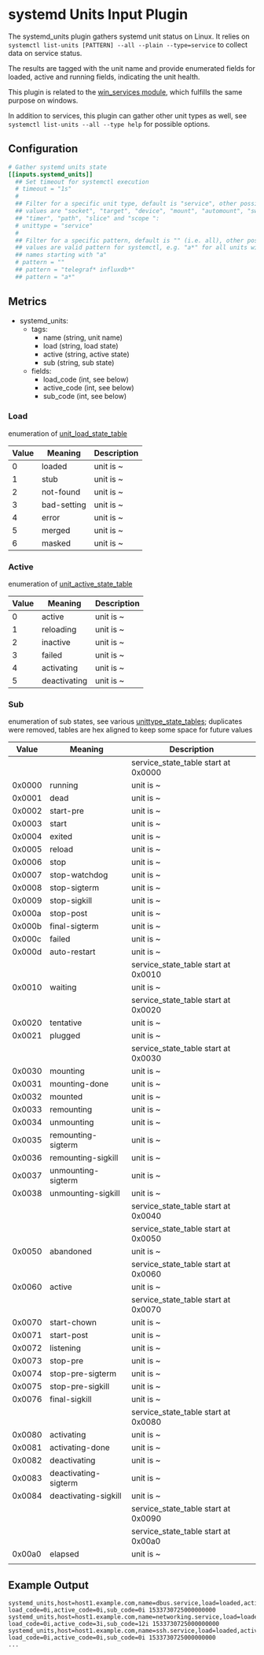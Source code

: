 # systemd Units Input Plugin

The systemd_units plugin gathers systemd unit status on Linux. It relies on
`systemctl list-units [PATTERN] --all --plain --type=service` to collect data on service status.

The results are tagged with the unit name and provide enumerated fields for
loaded, active and running fields, indicating the unit health.

This plugin is related to the [win_services module](/plugins/inputs/win_services/), which
fulfills the same purpose on windows.

In addition to services, this plugin can gather other unit types as well,
see `systemctl list-units --all --type help` for possible options.

## Configuration

```toml @sample.conf
# Gather systemd units state
[[inputs.systemd_units]]
  ## Set timeout for systemctl execution
  # timeout = "1s"
  #
  ## Filter for a specific unit type, default is "service", other possible
  ## values are "socket", "target", "device", "mount", "automount", "swap",
  ## "timer", "path", "slice" and "scope ":
  # unittype = "service"
  #
  ## Filter for a specific pattern, default is "" (i.e. all), other possible
  ## values are valid pattern for systemctl, e.g. "a*" for all units with
  ## names starting with "a"
  # pattern = ""
  ## pattern = "telegraf* influxdb*"
  ## pattern = "a*"
```

## Metrics

- systemd_units:
  - tags:
    - name (string, unit name)
    - load (string, load state)
    - active (string, active state)
    - sub (string, sub state)
  - fields:
    - load_code (int, see below)
    - active_code (int, see below)
    - sub_code (int, see below)

### Load

enumeration of [unit_load_state_table](https://github.com/systemd/systemd/blob/c87700a1335f489be31cd3549927da68b5638819/src/basic/unit-def.c#L87)

| Value | Meaning     | Description                     |
| ----- | -------     | -----------                     |
| 0     | loaded      | unit is ~                       |
| 1     | stub        | unit is ~                       |
| 2     | not-found   | unit is ~                       |
| 3     | bad-setting | unit is ~                       |
| 4     | error       | unit is ~                       |
| 5     | merged      | unit is ~                       |
| 6     | masked      | unit is ~                       |

### Active

enumeration of [unit_active_state_table](https://github.com/systemd/systemd/blob/c87700a1335f489be31cd3549927da68b5638819/src/basic/unit-def.c#L99)

| Value | Meaning   | Description                        |
| ----- | -------   | -----------                        |
| 0     | active       | unit is ~                       |
| 1     | reloading    | unit is ~                       |
| 2     | inactive     | unit is ~                       |
| 3     | failed       | unit is ~                       |
| 4     | activating   | unit is ~                       |
| 5     | deactivating | unit is ~                       |

### Sub

enumeration of sub states, see various [unittype_state_tables](https://github.com/systemd/systemd/blob/c87700a1335f489be31cd3549927da68b5638819/src/basic/unit-def.c#L163);
duplicates were removed, tables are hex aligned to keep some space for future
values

| Value  | Meaning               | Description                         |
| -----  | -------               | -----------                         |
|        |                       | service_state_table start at 0x0000 |
| 0x0000 | running               | unit is ~                           |
| 0x0001 | dead                  | unit is ~                           |
| 0x0002 | start-pre             | unit is ~                           |
| 0x0003 | start                 | unit is ~                           |
| 0x0004 | exited                | unit is ~                           |
| 0x0005 | reload                | unit is ~                           |
| 0x0006 | stop                  | unit is ~                           |
| 0x0007 | stop-watchdog         | unit is ~                           |
| 0x0008 | stop-sigterm          | unit is ~                           |
| 0x0009 | stop-sigkill          | unit is ~                           |
| 0x000a | stop-post             | unit is ~                           |
| 0x000b | final-sigterm         | unit is ~                           |
| 0x000c | failed                | unit is ~                           |
| 0x000d | auto-restart          | unit is ~                           |
|        |                       | service_state_table start at 0x0010 |
| 0x0010 | waiting               | unit is ~                           |
|        |                       | service_state_table start at 0x0020 |
| 0x0020 | tentative             | unit is ~                           |
| 0x0021 | plugged               | unit is ~                           |
|        |                       | service_state_table start at 0x0030 |
| 0x0030 | mounting              | unit is ~                           |
| 0x0031 | mounting-done         | unit is ~                           |
| 0x0032 | mounted               | unit is ~                           |
| 0x0033 | remounting            | unit is ~                           |
| 0x0034 | unmounting            | unit is ~                           |
| 0x0035 | remounting-sigterm    | unit is ~                           |
| 0x0036 | remounting-sigkill    | unit is ~                           |
| 0x0037 | unmounting-sigterm    | unit is ~                           |
| 0x0038 | unmounting-sigkill    | unit is ~                           |
|        |                       | service_state_table start at 0x0040 |
|        |                       | service_state_table start at 0x0050 |
| 0x0050 | abandoned             | unit is ~                           |
|        |                       | service_state_table start at 0x0060 |
| 0x0060 | active                | unit is ~                           |
|        |                       | service_state_table start at 0x0070 |
| 0x0070 | start-chown           | unit is ~                           |
| 0x0071 | start-post            | unit is ~                           |
| 0x0072 | listening             | unit is ~                           |
| 0x0073 | stop-pre              | unit is ~                           |
| 0x0074 | stop-pre-sigterm      | unit is ~                           |
| 0x0075 | stop-pre-sigkill      | unit is ~                           |
| 0x0076 | final-sigkill         | unit is ~                           |
|        |                       | service_state_table start at 0x0080 |
| 0x0080 | activating            | unit is ~                           |
| 0x0081 | activating-done       | unit is ~                           |
| 0x0082 | deactivating          | unit is ~                           |
| 0x0083 | deactivating-sigterm  | unit is ~                           |
| 0x0084 | deactivating-sigkill  | unit is ~                           |
|        |                       | service_state_table start at 0x0090 |
|        |                       | service_state_table start at 0x00a0 |
| 0x00a0 | elapsed               | unit is ~                           |
|        |                       |                                     |

## Example Output

```shell
systemd_units,host=host1.example.com,name=dbus.service,load=loaded,active=active,sub=running load_code=0i,active_code=0i,sub_code=0i 1533730725000000000
systemd_units,host=host1.example.com,name=networking.service,load=loaded,active=failed,sub=failed load_code=0i,active_code=3i,sub_code=12i 1533730725000000000
systemd_units,host=host1.example.com,name=ssh.service,load=loaded,active=active,sub=running load_code=0i,active_code=0i,sub_code=0i 1533730725000000000
...
```
